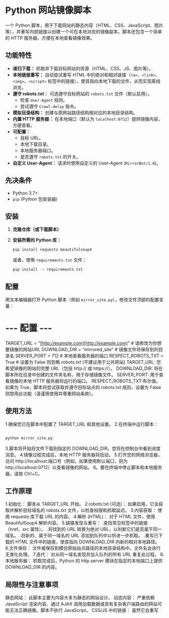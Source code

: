 # Python 网站镜像脚本

一个 Python 脚本，用于下载网站的静态内容（HTML、CSS、JavaScript、图片等），并重写内部链接以创建一个可在本地浏览的镜像副本。脚本还包含一个简单的 HTTP 服务器，方便在本地查看镜像效果。

## 功能特性

* **递归下载：** 抓取并下载目标网站的资源（HTML、CSS、JS、图片等）。
* **本地链接重写：** 自动尝试重写 HTML 中的绝对和相对链接（`<a>`、`<link>`、`<img>`、`<script>` 标签中的链接），使其指向本地下载的文件，从而实现离线浏览。
* **遵守 robots.txt：** 可选遵守目标网站的 `robots.txt` 文件（默认启用）。
    * 检查 `User-Agent` 规则。
    * 尝试遵守 `Crawl-delay` 指令。
* **模拟目录结构：** 创建与原网站路径结构相对应的本地目录结构。
* **内置 HTTP 服务器：** 在本地端口（默认为 `localhost:0712`）提供镜像内容，方便查看。
* **可配置：**
    * 目标 URL。
    * 本地下载目录。
    * 本地服务器端口。
    * 是否遵守 `robots.txt` 的开关。
* **自定义 User-Agent：** 请求时使用自定义的 User-Agent (`MirrorBot/1.0`)。

## 先决条件

* Python 3.7+
* `pip` (Python 包安装器)

## 安装

1.  **克隆仓库（或下载脚本）**

2.  **安装所需的 Python 库：**
    ```bash
    pip install requests beautifulsoup4
    ```
    或者，使用 `requirements.txt` 文件：
    ```bash
    pip install -r requirements.txt
    ```

## 配置

用文本编辑器打开 Python 脚本（例如 `mirror_site.py`），修改文件顶部的配置变量：


# --- 配置 ---
TARGET_URL = "[http://example.com](http://example.com)"  # 请修改为你想要镜像的网站URL
DOWNLOAD_DIR = "mirrored_site"    # 镜像文件将保存到的目录名
SERVER_PORT = 712                 # 本地查看服务器的端口
RESPECT_ROBOTS_TXT = True         # 设置为 False 则忽略 robots.txt (不建议用于公共网站)
TARGET_URL: 您希望镜像的网站的完整 URL（包括 http:// 或 https://）。
DOWNLOAD_DIR: 将在脚本所在目录中创建的文件夹名称，用于存储镜像文件。
SERVER_PORT: 用于查看镜像的本地 HTTP 服务器将运行的端口。
RESPECT_ROBOTS_TXT:布尔值。如果为 True，脚本将尝试获取并遵守目标站点的 robots.txt 规则。设置为 False 则禁用此功能（请谨慎使用并尊重网站条款）。
## 使用方法
1.确保您已在脚本中配置了 TARGET_URL 和其他设置。
2.在终端中运行脚本：
  ```bash
  
  python mirror_site.py
  
  ```
3.脚本将开始将文件下载到指定的 DOWNLOAD_DIR。您将在控制台中看到进度消息。
4.镜像过程完成后，本地 HTTP 服务器将启动。
5.打开您的网络浏览器，访问 http://localhost:端口号（例如，如果使用默认端口，则为 http://localhost:0712）以查看镜像的网站。
6。要在终端中停止脚本和本地服务器，请按 Ctrl+C。
## 工作原理
1.初始化： 脚本从 TARGET_URL 开始。
2.robots.txt (可选)： 如果启用，它会获取并解析目标域名的 robots.txt 文件，以检查权限和抓取延迟。
3.内容获取： 使用 requests 库下载 URL 的内容。
4.解析 (HTML)： 对于 HTML 文件，使用 BeautifulSoup4 解析内容。
5.链接发现与重写：
  .查找常见标签中的链接（href、src 属性）。
  .将找到的 URL 转换为绝对 URL，以判断它们是否属于同一域名。
  .将新的、属于同一域名的 URL 添加到队列中以供进一步抓取。
  .重写已下载的 HTML 文件中的链接，使其指向 DOWNLOAD_DIR 内新的相对本地路径。
6.文件保存： 文件被保存到模仿原始站点路径的本地目录结构中。文件名会进行无害化处理。
7.迭代： 对从同一域名发现并加入队列的所有 URL 重复此过程。
8.本地服务器： 抓取完成后，Python 的 http.server 模块在指定的本地端口上提供 DOWNLOAD_DIR 的内容。
## 局限性与注意事项
静态网站： 此脚本主要为内容大多为静态的网站设计。
动态内容： 严重依赖 JavaScript 渲染内容、通过 AJAX 调用加载数据或具有复杂客户端路由的网站可能无法正确镜像。脚本不执行 JavaScript。
CSS/JS 中的链接： 虽然它会重写 <script> 标签中的 src 属性和 <link> 标签中的 href，但它不会解析 CSS 或 JavaScript 文件以查找并重写内部 URL（例如 CSS 中的 url()，或 JS 中的动态字符串 URL）。
需要登录/会话的内容： 无法镜像需要登录或通过复杂交互建立会话才能访问的内容。
资源消耗： 镜像大型网站可能非常耗时，并消耗大量带宽和磁盘空间。
错误处理： 对网络请求进行了基本的错误处理，但复杂的服务器错误或非标准行为可能无法优雅处理。
道德使用： 请负责任地使用此工具。始终遵守网站的服务条款和版权。请勿将此工具用于任何恶意目的或使服务器超载。最好在您拥有或获得明确镜像许可的网站上使用。

## 许可证
本项目采用 MIT 许可证授权 - 有关详细信息，请参阅 LICENSE.md 文件。

